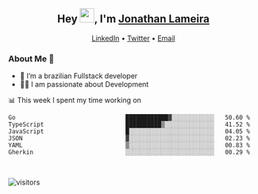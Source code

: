 <h2 align="center">Hey <img src="https://github.com/TheDudeThatCode/TheDudeThatCode/blob/master/Assets/Hi.gif" width="29">, I'm <a href="https://www.linkedin.com/in/jonathanlameira/">Jonathan Lameira</a></h2>
<p align="center">
  <a href="https://www.linkedin.com/in/jonathanlameira/">LinkedIn</a> •
  <a href="https://twitter.com/jlameira">Twitter</a> •
  <a href="mailto:jlameira@gmail.com">Email</a>
</p>

### About Me 🚀
- 🌱  I’m a brazilian Fullstack developer</br>
- 👨‍💻  I am passionate about Development</br>

<!-- ![Jonathan Lameira github stats](https://github-readme-stats.vercel.app/api?username=jlameirameli&show_icons=true&hide_border=true)&nbsp;&nbsp; -->

📊 This week I spent my time working on
<!--START_SECTION:waka-->

```text
Go                               ████████████▓░░░░░░░░░░░░   50.60 %
TypeScript                       ██████████▒░░░░░░░░░░░░░░   41.52 %
JavaScript                       █░░░░░░░░░░░░░░░░░░░░░░░░   04.05 %
JSON                             ▓░░░░░░░░░░░░░░░░░░░░░░░░   02.23 %
YAML                             ▒░░░░░░░░░░░░░░░░░░░░░░░░   00.83 %
Gherkin                          ░░░░░░░░░░░░░░░░░░░░░░░░░   00.29 %
```

<!--END_SECTION:waka-->

<br />

![visitors](https://visitor-badge.laobi.icu/badge?page_id=jlameira.jlameira)
